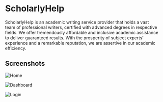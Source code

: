 # ScholarlyHelp
ScholarlyHelp is an academic writing service provider that holds a vast team of professional writers, certified with advanced degrees in respective fields. We offer tremendously affordable and inclusive academic assistance to deliver guaranteed results. With the prosperity of subject experts’ experience and a remarkable reputation, we are assertive in our academic efficiency.

## Screenshots

![Home](https://firebasestorage.googleapis.com/v0/b/laravel-notification-22697.appspot.com/o/scholarlyhelp-dashboard.png?alt=media&token=44282859-7445-43cd-b41f-49e329de9e5c)

![Dashboard](https://firebasestorage.googleapis.com/v0/b/laravel-notification-22697.appspot.com/o/scholarlyhelp-home.png?alt=media&token=310e65e2-c0e2-4be6-8137-89af016bb046)

![Login](https://firebasestorage.googleapis.com/v0/b/laravel-notification-22697.appspot.com/o/scholarlyhelp-login.png?alt=media&token=e19ea77e-3f78-427a-94dd-f2b8044a595a)
